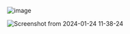 ![image](https://github.com/pallavibcwcc/stone_paper_scissors/assets/154687352/ff11e82f-05b0-4d34-a13a-4e6c99792e64)

![Screenshot from 2024-01-24 11-38-24](https://github.com/pallavibcwcc/stone_paper_scissors/assets/154687352/cded9175-aafa-4076-8662-9a12792dc452)
